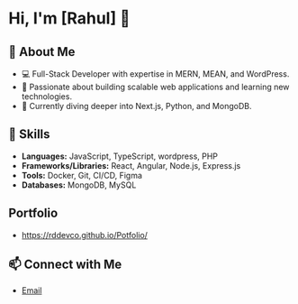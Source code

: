 # Hi, I'm [Rahul] 👋

## 🌟 About Me
- 💻 Full-Stack Developer with expertise in MERN, MEAN, and WordPress.
- 🌱 Passionate about building scalable web applications and learning new technologies.
- 🔧 Currently diving deeper into Next.js, Python, and MongoDB.

## 🚀 Skills
- **Languages:** JavaScript, TypeScript, wordpress, PHP
- **Frameworks/Libraries:** React, Angular, Node.js, Express.js
- **Tools:** Docker, Git, CI/CD, Figma
- **Databases:** MongoDB, MySQL

## Portfolio
- https://rddevco.github.io/Potfolio/

## 📫 Connect with Me
- [Email](mailto:RahulShaan777@gmail.com)
